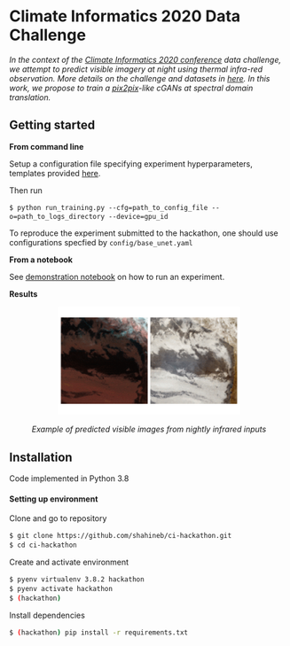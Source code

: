# Climate Informatics 2020 Data Challenge

_In the context of the [Climate Informatics 2020 conference](https://ci2020.web.ox.ac.uk/home) data challenge, we attempt to predict visible imagery at night using thermal infra-red observation. More details on the challenge and datasets in [here](https://competitions.codalab.org/competitions/26644). In this work, we propose to train a [pix2pix](https://phillipi.github.io/pix2pix/)-like cGANs at spectral domain translation._

## Getting started

__From command line__

Setup a configuration file specifying experiment hyperparameters, templates provided [here](https://github.com/shahineb/ci-hackathon/tree/master/config).

Then run

```
$ python run_training.py --cfg=path_to_config_file --o=path_to_logs_directory --device=gpu_id
```

To reproduce the experiment submitted to the hackathon, one should use configurations specfied by `config/base_unet.yaml`

__From a notebook__

See [demonstration notebook](https://github.com/shahineb/ci-hackathon/blob/master/notebooks/demo.ipynb) on how to run an experiment.

__Results__

<p align="center">
  <img width="65%" src="docs/source/img/night_predictions.gif"/>
</p>
<p align="center">
  <em> Example of predicted visible images from nightly infrared inputs </em>
</p>



## Installation

Code implemented in Python 3.8

#### Setting up environment

Clone and go to repository
```bash
$ git clone https://github.com/shahineb/ci-hackathon.git
$ cd ci-hackathon
```

Create and activate environment
```bash
$ pyenv virtualenv 3.8.2 hackathon
$ pyenv activate hackathon
$ (hackathon)
```

Install dependencies
```bash
$ (hackathon) pip install -r requirements.txt
```
